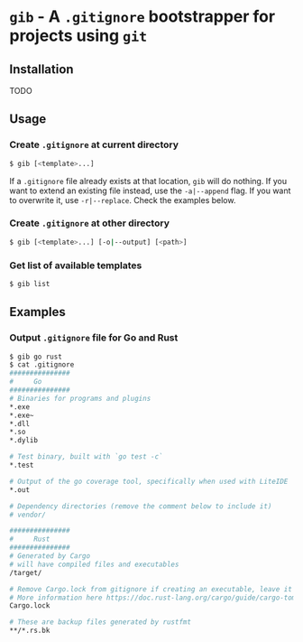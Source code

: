 # `gib` - A `.gitignore` bootstrapper for projects using `git`

## Installation
TODO

## Usage
### Create `.gitignore` at current directory
```bash
$ gib [<template>...] 
```

If a `.gitignore` file already exists at that location, `gib` will do nothing. If you want to extend an existing file instead, use the `-a|--append` flag. If you want to overwrite it, use `-r|--replace`. Check the examples below.

### Create `.gitignore` at other directory
```bash
$ gib [<template>...] [-o|--output] [<path>]
```

### Get list of available templates
```bash
$ gib list
```

## Examples
### Output `.gitignore` file for Go and Rust
```bash
$ gib go rust
$ cat .gitignore
###############
#     Go
###############
# Binaries for programs and plugins
*.exe
*.exe~
*.dll
*.so
*.dylib

# Test binary, built with `go test -c`
*.test

# Output of the go coverage tool, specifically when used with LiteIDE
*.out

# Dependency directories (remove the comment below to include it)
# vendor/

###############
#     Rust
###############
# Generated by Cargo
# will have compiled files and executables
/target/

# Remove Cargo.lock from gitignore if creating an executable, leave it for libraries
# More information here https://doc.rust-lang.org/cargo/guide/cargo-toml-vs-cargo-lock.html
Cargo.lock

# These are backup files generated by rustfmt
**/*.rs.bk
```
